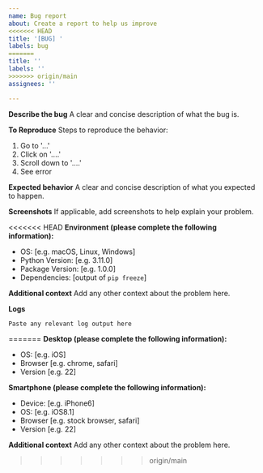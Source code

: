 ```yaml
---
name: Bug report
about: Create a report to help us improve
<<<<<<< HEAD
title: '[BUG] '
labels: bug
=======
title: ''
labels: ''
>>>>>>> origin/main
assignees: ''

---
```


**Describe the bug**
A clear and concise description of what the bug is.

**To Reproduce**
Steps to reproduce the behavior:
1. Go to '...'
2. Click on '....'
3. Scroll down to '....'
4. See error

**Expected behavior**
A clear and concise description of what you expected to happen.

**Screenshots**
If applicable, add screenshots to help explain your problem.

<<<<<<< HEAD
**Environment (please complete the following information):**
 - OS: [e.g. macOS, Linux, Windows]
 - Python Version: [e.g. 3.11.0]
 - Package Version: [e.g. 1.0.0]
 - Dependencies: [output of `pip freeze`]

**Additional context**
Add any other context about the problem here.

**Logs**
```
Paste any relevant log output here
``` 
=======
**Desktop (please complete the following information):**
 - OS: [e.g. iOS]
 - Browser [e.g. chrome, safari]
 - Version [e.g. 22]

**Smartphone (please complete the following information):**
 - Device: [e.g. iPhone6]
 - OS: [e.g. iOS8.1]
 - Browser [e.g. stock browser, safari]
 - Version [e.g. 22]

**Additional context**
Add any other context about the problem here.
>>>>>>> origin/main
